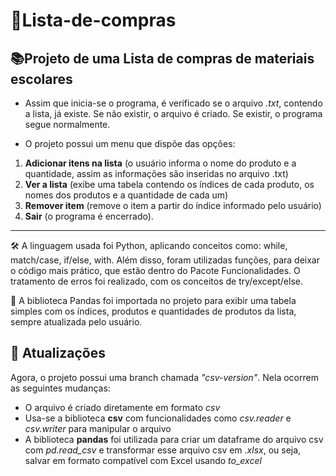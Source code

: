 # 🛒Lista-de-compras
📚Projeto de uma Lista de compras de materiais escolares
---
 - Assim que inicia-se o programa, é verificado se o arquivo *.txt*, contendo a lista, já existe. Se não existir, o arquivo é criado. Se existir, o programa segue normalmente.
 
 - O projeto possui um menu que dispõe das opções:
1. **Adicionar itens na lista** (o usuário informa o nome do produto e a quantidade, assim as informações são inseridas no arquivo .txt)
2. **Ver a lista** (exibe uma tabela contendo os índices de cada produto, os nomes dos produtos e a quantidade de cada um)
3. **Remover item** (remove o item a partir do índice informado pelo usuário)
4. **Sair** (o programa é encerrado).
***
🛠️ A linguagem usada foi Python, aplicando conceitos como: while, match/case, if/else, with. Além disso, foram utilizadas funções, para deixar o código mais prático, que estão dentro do Pacote Funcionalidades. O tratamento de erros foi realizado, com os conceitos de try/except/else.

🐼 A biblioteca Pandas foi importada no projeto para exibir uma tabela simples com os índices, produtos e quantidades de produtos da lista, sempre atualizada pelo usuário.

📌 Atualizações
---
Agora, o projeto possui uma branch chamada *"csv-version"*. Nela ocorrem as seguintes mudanças:
- O arquivo é criado diretamente em formato *csv*
- Usa-se a biblioteca **csv** com funcionalidades como *csv.reader* e *csv.writer* para manipular o arquivo
- A biblioteca **pandas** foi utilizada para criar um dataframe do arquivo csv com *pd.read_csv* e transformar esse arquivo csv em *.xlsx*, ou seja, salvar em formato compatível com Excel usando *to_excel*

